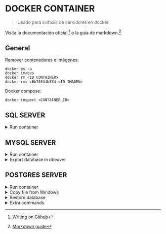 # DOCKER CONTAINER
>Usado para sintaxis de servidores en docker

Visita la documentación oficial,[^1] o la guía de markdown.[^2]

## General
Remover contenedores e imágenes:
```Shell
docker ps -a
docker images
docker rm <ID CONTAINER>
docker rmi c6b70534b534 <ID IMAGEN>
```
Docker compose: 
```Shell
docker inspect <CONTAINER_ID>
```

## SQL SERVER

<details><summary>Run container</summary>
<p>

```Shell
docker pull mcr.microsoft.com/mssql/server:2017-latest
docker run -e "ACCEPT_EULA=Y" -e "SA_PASSWORD=docker@UPC09"-e "MSSQL_PID=Express"  -p 1433:1433 --name sql-server --hostname dbsql -d mcr.microsoft.com/mssql/server:2017-latest
```

</p>
</details>

## MYSQL SERVER

<details><summary>Run container</summary>
<p>

```Shell
docker pull mysql
docker run --name mysql-server -e MYSQL_ROOT_PASSWORD=docker@UPC -p 3306:3306 -d mysql:latest
```

> Optional: 
> ```
> docker run --name mysql -h hostmysql -u root -e MYSQL_ROOT_PASSWORD=docker@SD -d mysql -p 3366:3306 --protocol=tcp 
> ```


</p>
</details>

<details><summary>Export database in dbeaver</summary>
<p>

| Description | Command |
| --- | --- |
| 1. Connect to the bash | `docker exec -it CONTAINER_ID bash`  |
| 2. Login like root | `mysql --user=root --password`|
| 3. Chante to native password | `ALTER USER 'username' IDENTIFIED WITH mysql_native_password BY 'password';`|

Try export the dump database
</p>
</details>

## POSTGRES SERVER

<details><summary>Run container</summary>
<p>

```Shell
docker pull postgres
docker run --name postgresql-server -e POSTGRES_PASSWORD=docker -p 5432:5432 -d postgres
```

</p>
</details>

<details><summary>Copy file from Windows</summary>
<p>

```Shell
docker exec -i -t <CONTAINER_ID> /bin/bash
cd home
mkdir micv
exit
docker cp C:\Users\rleon\Documents\repo\own\TPA.General\MICV\dump\micv_prod_27042022.sql micv-postgres:/home/micv/
```

</p>
</details>

<details><summary>Restore database</summary>
<p>

```Shell
root: psql -U postgres --quiet -W -h localhost micv_prod < micv_prod_15072021.sql
```

</p>
</details>

<details><summary>Extra commands</summary>
<p>

```Shell
\conninfo
\q
\c micv_prod
```

</p>
</details>

[^1]: [Writing on Github](https://docs.github.com/en/get-started/writing-on-github/getting-started-with-writing-and-formatting-on-github/about-writing-and-formatting-on-github)
[^2]: [Markdown guide](https://www.markdownguide.org/getting-started/)